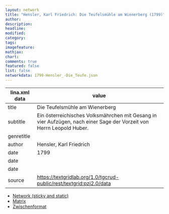 ```yaml
---
layout: network
title: "Hensler, Karl Friedrich: Die Teufelsmühle am Wienerberg (1799)"
author:
description:
headline:
modified:
category:
tags:
imagefeature: 
mathjax: 
chart: 
comments: true
featured: false
list: false
networkdata: 1799-Hensler_-Die_Teufe.json
---
```

lina.xml data  | value
------------- | -------------
title|Die Teufelsmühle am Wienerberg
subtitle|Ein österreichisches Volksmährchen mit Gesang in vier Aufzügen, nach einer Sage der Vorzeit von Herrn Leopold Huber.
genretitle|
author|Hensler, Karl Friedrich
date|1799
date|
date|
source|https://textgridlab.org/1.0/tgcrud-public/rest/textgrid:pzj2.0/data


* [Network (sticky and static)](/network111)
* [Matrix](/matrix111)
* [Zwischenformat](/lina111 )
